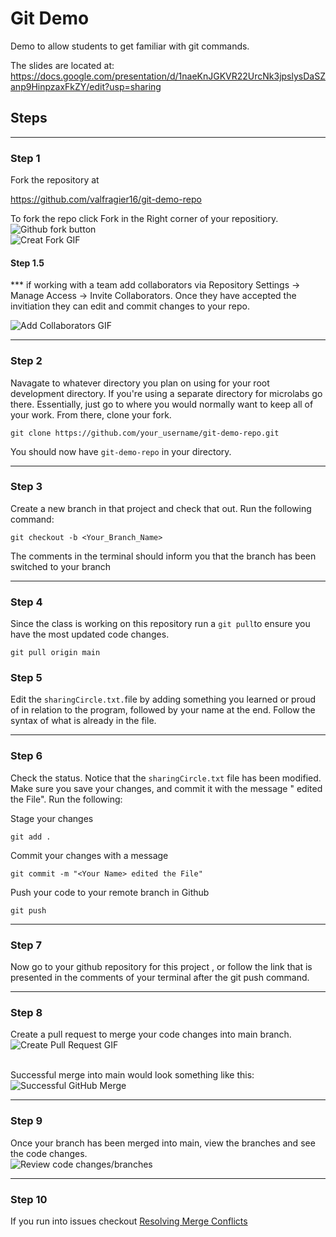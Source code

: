 # Git Demo 
Demo to allow students to get familiar with git commands.


The slides are located at:
https://docs.google.com/presentation/d/1naeKnJGKVR22UrcNk3jpslysDaSZanp9HinpzaxFkZY/edit?usp=sharing

## Steps
<hr/>

### Step 1
Fork the repository at

https://github.com/valfragier16/git-demo-repo

To fork the repo click Fork in the Right corner of your repositiory.
<br>
<img src="https://github-images.s3.amazonaws.com/help/bootcamp/Bootcamp-Fork.png" alt="Github fork button">
<br>
<img src="https://tahoeninjas.blog/wp-content/uploads/2019/08/forkingrepo.gif" alt="Creat Fork GIF">

#### Step 1.5

*** if working with a team add collaborators via Repository Settings -> Manage Access -> Invite Collaborators. Once they have accepted the invitiation they can edit and commit changes to your repo.

<img src="https://i.stack.imgur.com/QRVQI.gif" alt="Add Collaborators GIF">
<hr/>

### Step 2
Navagate to whatever directory you plan on using for your root development directory.  If you're using a separate directory for microlabs go there.  Essentially, just go to where you would normally want to keep all of your work.  From there, clone your fork.

```
git clone https://github.com/your_username/git-demo-repo.git
```

You should now have `git-demo-repo` in your directory.
<hr/>

### Step 3
Create a new branch in that project and check that out. 
Run the following command:

```
git checkout -b <Your_Branch_Name>
```
The comments in the terminal should inform you that the branch has been switched to your branch
<hr/>

### Step 4
Since the class is working on this repository run a `git pull`to ensure you have the most updated code changes.

```
git pull origin main
```

### Step 5
Edit the `sharingCircle.txt.`file by adding something you learned or proud of in relation to the program, followed by your name at the end. Follow the syntax of what is already in the file.
<hr/>

### Step 6
Check the status.  Notice that the `sharingCircle.txt` file has been modified.
Make sure you save your changes, and commit it with the message "<Your Name> edited the File".
Run the following:

Stage your changes
```
git add .
```

Commit your changes with a message
```
git commit -m "<Your Name> edited the File"
```

Push your code to your remote branch in Github
```
git push
```
<hr/>

### Step 7
Now go to your github repository for this project , or follow the link that is presented in the comments of your terminal after the git push command. 
<hr/>

### Step 8
Create a pull request to merge your code changes into main branch.
<br>
<img src="https://soshace.com/wp-content/uploads/2020/01/create-pull-request.gif" alt="Create Pull Request GIF">

<br>
Successful merge into main would look something like this:

<img src="https://alexwlchan.net/images/2019/github_actions_merge.png" alt="Successful GitHub Merge">
<hr/>

### Step 9
Once your branch has been merged into main, view the branches and see the code changes.
<br>
<img src="https://github.blog/wp-content/uploads/2018/05/40565028-01ec5f98-6039-11e8-8bbf-8d1e2fe144d8.gif?fit=854%2C480" alt="Review code changes/branches">

<hr/>

### Step 10
If you run into issues checkout <a href="https://docs.github.com/en/free-pro-team@latest/github/collaborating-with-issues-and-pull-requests/resolving-a-merge-conflict-using-the-command-line">Resolving Merge Conflicts</a>

